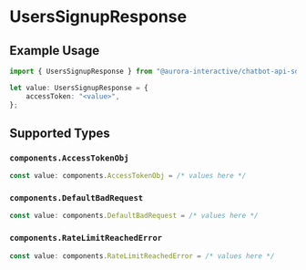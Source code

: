 # UsersSignupResponse

## Example Usage

```typescript
import { UsersSignupResponse } from "@aurora-interactive/chatbot-api-sdk/models/operations";

let value: UsersSignupResponse = {
    accessToken: "<value>",
};
```

## Supported Types

### `components.AccessTokenObj`

```typescript
const value: components.AccessTokenObj = /* values here */
```

### `components.DefaultBadRequest`

```typescript
const value: components.DefaultBadRequest = /* values here */
```

### `components.RateLimitReachedError`

```typescript
const value: components.RateLimitReachedError = /* values here */
```

